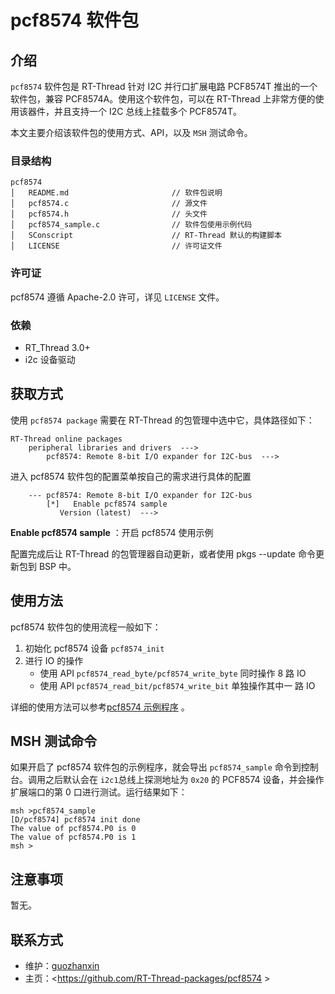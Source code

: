 # pcf8574 软件包

## 介绍

`pcf8574` 软件包是 RT-Thread 针对 I2C 并行口扩展电路 PCF8574T 推出的一个软件包，兼容 PCF8574A。使用这个软件包，可以在 RT-Thread 上非常方便的使用该器件，并且支持一个 I2C 总线上挂载多个 PCF8574T。

本文主要介绍该软件包的使用方式、API，以及 `MSH` 测试命令。

### 目录结构

```
pcf8574
│   README.md                       // 软件包说明
│   pcf8574.c                       // 源文件
│   pcf8574.h                       // 头文件
│   pcf8574_sample.c                // 软件包使用示例代码
│   SConscript                      // RT-Thread 默认的构建脚本
│   LICENSE                         // 许可证文件
```

### 许可证

pcf8574 遵循 Apache-2.0 许可，详见 `LICENSE` 文件。

### 依赖

- RT_Thread 3.0+
- i2c 设备驱动

## 获取方式

使用 `pcf8574 package` 需要在 RT-Thread 的包管理中选中它，具体路径如下：

```
RT-Thread online packages
    peripheral libraries and drivers  --->
        pcf8574: Remote 8-bit I/O expander for I2C-bus  --->
```

进入 pcf8574 软件包的配置菜单按自己的需求进行具体的配置

```
    --- pcf8574: Remote 8-bit I/O expander for I2C-bus                           
        [*]   Enable pcf8574 sample
           Version (latest)  --->
```

**Enable pcf8574 sample** ：开启 pcf8574  使用示例

配置完成后让 RT-Thread 的包管理器自动更新，或者使用 pkgs --update 命令更新包到 BSP 中。

## 使用方法

pcf8574 软件包的使用流程一般如下：

1. 初始化 pcf8574 设备 `pcf8574_init`
2. 进行 IO 的操作
   - 使用 API `pcf8574_read_byte/pcf8574_write_byte` 同时操作 8 路 IO
   - 使用 API `pcf8574_read_bit/pcf8574_write_bit` 单独操作其中一 路 IO

详细的使用方法可以参考[pcf8574 示例程序](pcf8574_sample.c) 。

## MSH 测试命令

如果开启了 pcf8574 软件包的示例程序，就会导出 `pcf8574_sample` 命令到控制台。调用之后默认会在 `i2c1`总线上探测地址为 `0x20` 的 PCF8574 设备，并会操作扩展端口的第 0 口进行测试。运行结果如下：

```
msh >pcf8574_sample
[D/pcf8574] pcf8574 init done
The value of pcf8574.P0 is 0
The value of pcf8574.P0 is 1
msh >
```

## 注意事项

暂无。

## 联系方式

- 维护：[guozhanxin](https://github.com/Guozhanxin)
- 主页：<https://github.com/RT-Thread-packages/pcf8574 >